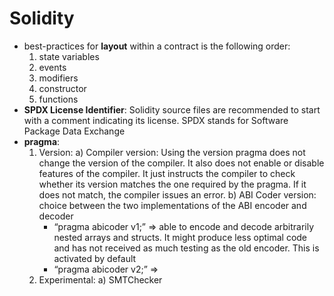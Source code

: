 # Solidity

- best-practices for **layout** within a contract is the following order:
  1. state variables
  2. events
  3. modifiers
  4. constructor
  5. functions
- **SPDX License Identifier**: Solidity source files are recommended to start with a comment indicating its license. SPDX stands for Software Package Data Exchange
- **pragma**:
  1. Version:
     a) Compiler version:
     Using the version pragma does not change the version of the compiler. It also does not enable or disable features of the compiler. It just instructs the compiler to check whether its version matches the one required by the pragma. If it does not match, the compiler issues an error.
     b) ABI Coder version: choice between the two implementations of the ABI encoder and decoder
     - “pragma abicoder v1;”
       => able to encode and decode arbitrarily nested arrays and structs. It might produce less optimal code and has not received as much testing as the old encoder. This is activated by default
     - “pragma abicoder v2;”
       =>
  2. Experimental:
     a) SMTChecker
